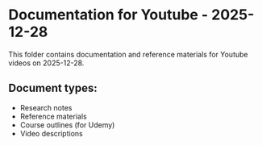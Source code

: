 # Documentation for Youtube - 2025-12-28

This folder contains documentation and reference materials for Youtube videos on 2025-12-28.

## Document types:
- Research notes
- Reference materials
- Course outlines (for Udemy)
- Video descriptions
